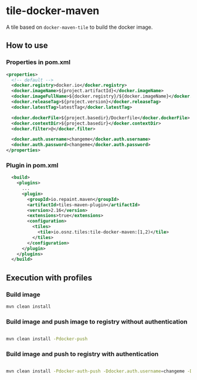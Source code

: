 # tile-docker-maven

A tile based on `docker-maven-tile` to build the docker image.

## How to use

### Properties in pom.xml

```xml
<properties>
  <!-- default -->
  <docker.registry>docker.io</docker.registry>
  <docker.imageName>${project.artifactId}</docker.imageName>
  <docker.imageFullName>${docker.registry}/${docker.imageName}</docker.imageFullName>
  <docker.releaseTag>${project.version}</docker.releaseTag>
  <docker.latestTag>latestTag</docker.latestTag>

  <docker.dockerFile>${project.basedir}/Dockerfile</docker.dockerFile>
  <docker.contextDir>${project.basedir}</docker.contextDir>
  <docker.filter>@</docker.filter>

  <docker.auth.username>changeme</docker.auth.username>
  <docker.auth.password>changeme</docker.auth.password>
</properties>
```

### Plugin in pom.xml

```xml
  <build>
    <plugins>
      ...
      <plugin>
        <groupId>io.repaint.maven</groupId>
        <artifactId>tiles-maven-plugin</artifactId>
        <version>2.16</version>
        <extensions>true</extensions>
        <configuration>
          <tiles>
            <tile>io.osnz.tiles:tile-docker-maven:[1,2)</tile>
          </tiles>
        </configuration>
      </plugin>
    </plugins>
  </build>
```

## Execution with profiles

### Build image

```bash
mvn clean install
```

### Build image and push image to registry without authentication


```bash

mvn clean install -Pdocker-push

```

### Build image and push to registry with authentication

```bash

mvn clean install -Pdocker-auth-push -Ddocker.auth.username=changeme -Ddocker.auth.password=changeme

```
